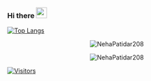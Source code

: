 ### Hi there <img src="https://media.giphy.com/media/hvRJCLFzcasrR4ia7z/giphy.gif" width="25px">
                  
                
[![Top Langs](https://github-readme-stats.vercel.app/api/top-langs/?username=NehaPatidar208&layout=compact)](https://github.com/NehaPatidar208)
<p align="center"> <img src="https://github-readme-stats.vercel.app/api/top-langs/?username=NehaPatidar208&show_icons=true&theme=gotham" alt="NehaPatidar208" />

<p align="center"> <img src="https://github-readme-stats.vercel.app/api?username=NehaPatidar208&show_icons=true&theme=gotham" alt="NehaPatidar208" />
  
 [![Visitors](https://visitor-badge.glitch.me/badge?page_id=NehaPatidar208.NehaPatidar208)](https://github.com/NehaPatidar208)
